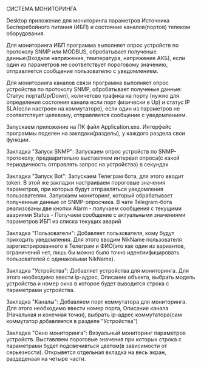 СИСТЕМА МОНИТОРИНГА

Desktop приложение для мониторинга параметров Источника Бесперебойного питания (ИБП) и состояние каналов(портов) телеком оборудования.

Для мониторинга ИБП программа выполняет опрос устройств по протоколу SNMP или MODBUS, обробатывает полученые данные(Входное напряжение, температура, напряжение АКБ), если один из параметров не соответствует пороговому значению, отправляется сообщение пользователю с уведомлением.

Для мониторинга каналов связи программа выполняет опрос устройства по протоколу SNMP, обробатывает полученые данные: Статус порта(Up/Down), количетсво трафика на порту (нужно для определения состояния канала если порт физически в Up) и статус IP SLA(если настроен на коммутаторе), если один из параметров не соответствует целевому, отправляется сообщение с уведомлением.

Запускаем приложение на ПК файл Application.exe. Интерфейс программы поделен на заклдаки(разделы), у каждого раздела свои функции.

Закладка "Запуск SNMP": Запускаем опрос устройств по SNMP-протоколу, предварительно выставляем интервал опроса(с какой периодичность отправлять запрос на устройства) в секундах

Закладка "Запуск Bot": Запускаем Телеграм бота, для этого вводит token. В этой же закладки настраиваем пороговые значения параметров, при которых будут отправляться уведомления пользователям. Запускаем мониторинг, который обрабатывает полученные данные от SNMP-опросчика. 
В чате Telegram-бота реализованы две кнопки Alarm - получаем сообщения с текущими авариями Status - Получаем сообщение с актуальными значениями параметров ИБП из списка текущих аварий

Закладка "Пользователи": Добавляет пользователя, кому будут приходить уведомления. Для этого вводим NikName пользователя зарегистрированного в Телеграм и ФИО(это как один из вариантов, ограничений нет, лишь бы можно было точно идентиифицировать пользователей с одинаковыми NikName).

Закладка "Устройства": Добавляет устройства для мониторинга. Для этого необходимо ввести ip-адрес, Описание объекта, выбрать модель устройства и номер окна в которое будет выводится строка с параметрами устройства.

Закладка "Каналы": Добавляем порт коммутатора для мониторинга. Для этого необходимо ввести номер порта, Описание канала (Начальная и конечная точки), выбрать ip-адрес коммутатора(сам коммутатор добавляется в разделе "Устройства")

Закладка "Окно мониторинга": Визуальный мониторинг параметров устройств. Выставляем пороговые значения при которых строка с параметрами будет подсвечивться цветом(в зависимости от серьезности). Открывется отдельная вкладка на весь экран, раздеденаая на четыре части.
